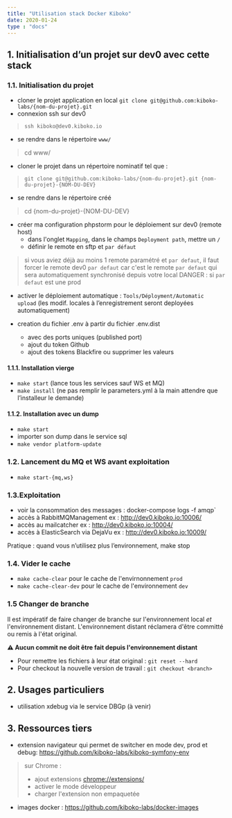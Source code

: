 ```yaml
---
title: "Utilisation stack Docker Kiboko"
date: 2020-01-24
type : "docs"
---
```


## 1. Initialisation d’un projet sur dev0 avec cette stack

### 1.1. Initialisation du projet

- cloner le projet application en local `git clone git@github.com:kiboko-labs/{nom-du-projet}.git`
- connexion ssh sur dev0 
> `ssh kiboko@dev0.kiboko.io`
- se rendre dans le répertoire `www/`
> cd www/
- cloner le projet dans un répertoire nominatif tel que : 
> `git clone git@github.com:kiboko-labs/{nom-du-projet}.git {nom-du-projet}-{NOM-DU-DEV}`
- se rendre dans le répertoire créé 
> cd {nom-du-projet}-{NOM-DU-DEV}
- créer ma configuration phpstorm pour le déploiement sur dev0 (remote host)
    - dans l'onglet `Mapping`, dans le champs `Deployment path`, mettre un `/` 
    - définir le remote en sftp et `par défaut` 
> si vous aviez déjà au moins 1 remote paramétré et `par defaut`, il faut forcer le remote dev0 `par defaut` car c'est le remote `par defaut` qui sera automatiquement synchronisé depuis votre local
> DANGER : si `par defaut` est une prod

- activer le déploiement automatique : `Tools/Déployment/Automatic upload` (les modif. locales à l’enregistrement seront deployées automatiquement)

- creation du fichier .env à partir du fichier .env.dist 
	- avec des ports uniques (published port)
	- ajout du token Github
	- ajout des tokens Blackfire ou supprimer les valeurs

#### 1.1.1. Installation vierge

- `make start` (lance tous les services sauf WS et MQ)
- `make install` (ne pas remplir le parameters.yml à la main attendre que l’installeur le demande)

#### 1.1.2. Installation avec un dump

- `make start`
- importer son dump dans le service sql
- `make vendor platform-update`

### 1.2. Lancement du MQ et WS avant exploitation

- `make start-{mq,ws}`


### 1.3.Exploitation

- voir la consommation des messages : docker-compose logs -f amqp`
- accès à RabbitMQManagement ex : http://dev0.kiboko.io:10006/
- accès au mailcatcher ex :  http://dev0.kiboko.io:10004/
- accès à ElasticSearch via DejaVu ex : http://dev0.kiboko.io:10009/

Pratique : quand vous n’utilisez plus l’environnement, make stop

### 1.4. Vider le cache

- `make cache-clear` pour le cache de l'envirnonnement `prod`
- `make cache-clear-dev` pour le cache de l'environnement `dev`

### 1.5 Changer de branche

Il est impératif de faire changer de branche sur l'environnement local *et* l'environnement distant. L'environnement distant réclamera d'être committé ou remis à l'état original.

**⚠️ Aucun commit ne doit être fait depuis l'environnement distant**

* Pour remettre les fichiers à leur état original : `git reset --hard`
* Pour checkout la nouvelle version de travail : `git checkout <branch>`

## 2. Usages particuliers

- utilisation xdebug via le service DBGp (à venir)


## 3. Ressources tiers

- extension navigateur qui permet de switcher en mode dev, prod et debug: 
https://github.com/kiboko-labs/kiboko-symfony-env

> sur Chrome : 
> - ajout extensions [chrome://extensions/](chrome://extensions/)
> - activer le mode développeur
> - charger l'extension non empaquetée

- images docker :
https://github.com/kiboko-labs/docker-images